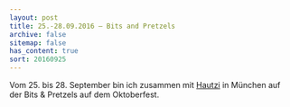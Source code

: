 ```yaml
---
layout: post
title: 25.-28.09.2016 – Bits and Pretzels
archive: false
sitemap: false
has_content: true
sort: 20160925
---
```


Vom 25. bis 28. September bin ich zusammen mit [Hautzi](http://christoph-hautzinger.de/) in München auf der Bits & Pretzels auf dem Oktoberfest.
